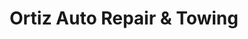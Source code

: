 ---
title: "Ortiz Auto Repair & Towing"
url: /allentown/ortiz-auto-repair-und-towing/
shop: Autowerkstatt
---